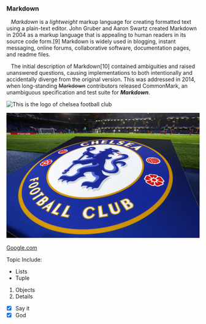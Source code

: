 ### Markdown

&nbsp;&nbsp;&nbsp;*Markdown* is a _lightweight_ markup language for creating formatted text using a plain-text editor. John Gruber and Aaron Swartz created Markdown in 2004 as a markup language that is appealing to human readers in its source code form.[9] Markdown is widely used in blogging, instant messaging, online forums, collaborative software, documentation pages, and readme files.

&nbsp;&nbsp;&nbsp;The initial description of Markdown[10] contained ambiguities and raised unanswered questions, causing implementations to both intentionally and accidentally diverge from the original version. This was addressed in 2014, when long-standing ~~Markdown~~ contributors released CommonMark, an unambiguous specification and test suite for ***Markdown***.

![This is the logo of chelsea football club][1]

![This is the logo of chelsea football club](https://raw.githubusercontent.com/Olanrewajuemmanuelabiodun/Emmanuel/main/500687926-chelsea-fc-v-fc-porto-uefa-champions-league.jpg 'Best club in England')

[Google.com](http://www.google.com)

Topic Include:
* Lists
* Tuple
1. Objects
2. Details
- [x] Say it
- [x] God 

[1]:
https://raw.githubusercontent.com/Olanrewajuemmanuelabiodun/Emmanuel/main/cat.avif










   

  
